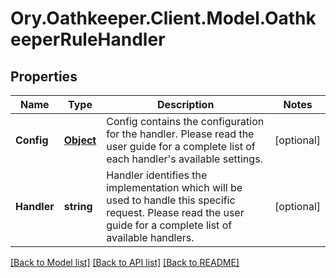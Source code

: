 # Ory.Oathkeeper.Client.Model.OathkeeperRuleHandler
## Properties

Name | Type | Description | Notes
------------ | ------------- | ------------- | -------------
**Config** | [**Object**](.md) | Config contains the configuration for the handler. Please read the user guide for a complete list of each handler&#39;s available settings. | [optional] 
**Handler** | **string** | Handler identifies the implementation which will be used to handle this specific request. Please read the user guide for a complete list of available handlers. | [optional] 

[[Back to Model list]](../README.md#documentation-for-models) [[Back to API list]](../README.md#documentation-for-api-endpoints) [[Back to README]](../README.md)

